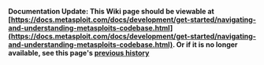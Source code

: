 <!-- Maintainers:  Please do not modify this file directly, create a pull request instead -->

**Documentation Update: This Wiki page should be viewable at [https://docs.metasploit.com/docs/development/get-started/navigating-and-understanding-metasploits-codebase.html](https://docs.metasploit.com/docs/development/get-started/navigating-and-understanding-metasploits-codebase.html). Or if it is no longer available, see this page's [previous history](./_history)**

